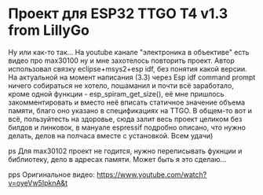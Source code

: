 # Проект для ESP32 TTGO T4 v1.3 from LillyGo 

Ну или как-то так...
На youtube канале "электроника в объективе" есть видео про max30100 ну и мне захотелось повторить проект. Автор использовал связку eclipse+msys2+esp idf, без понятия какой версии. На актуальной на момент написания (3.3) через Esp idf command prompt ничего собираться не хотело, пошаманил и почти всё заработало, кроме одной функции - esp_spiram_get_size(), её мне пришлось закомментировать и вместо неё вписать статичное значение объема памяти, благо оно указано в спецификациях на TTGO. В общем-то вот и всё, пользуйтесть на здоровье, сюда залит весь проект целиком без билдов и линковок, в мануале espressif подробно описано, что нужно делать, делов на полчаса вместе с установкой. Всем удачи) 

ps Для max30102 проект не годится, нужно переписывать фукнции и библиотеку, дело в адресах памяти. Может быть я это сделаю...

pps Оригинальное видео: https://www.youtube.com/watch?v=oyeVw5IpknA&t
